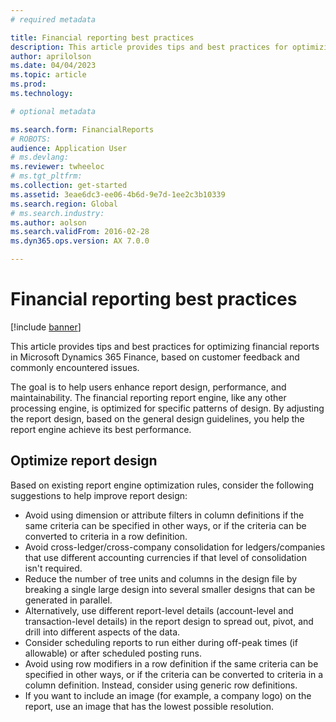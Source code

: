 ```yaml
---
# required metadata

title: Financial reporting best practices
description: This article provides tips and best practices for optimizing financial reports in Microsoft Dynamics 365 Finance.
author: aprilolson
ms.date: 04/04/2023
ms.topic: article
ms.prod: 
ms.technology: 

# optional metadata

ms.search.form: FinancialReports
# ROBOTS: 
audience: Application User
# ms.devlang: 
ms.reviewer: twheeloc
# ms.tgt_pltfrm: 
ms.collection: get-started
ms.assetid: 3eae6dc3-ee06-4b6d-9e7d-1ee2c3b10339
ms.search.region: Global
# ms.search.industry: 
ms.author: aolson
ms.search.validFrom: 2016-02-28
ms.dyn365.ops.version: AX 7.0.0

---
```


# Financial reporting best practices

[!include [banner](../includes/banner.md)]

This article provides tips and best practices for optimizing financial reports in Microsoft Dynamics 365 Finance, based on customer feedback and commonly encountered issues. 

The goal is to help users enhance report design, performance, and maintainability. The financial reporting report engine, like any other processing engine, is optimized for specific patterns of design. By adjusting the report design, based on the general design guidelines, you help the report engine achieve its best performance.

## Optimize report design 

Based on existing report engine optimization rules, consider the following suggestions to help improve report design:

- Avoid using dimension or attribute filters in column definitions if the same criteria can be specified in other ways, or if the criteria can be converted to criteria in a row definition.
- Avoid cross-ledger/cross-company consolidation for ledgers/companies that use different accounting currencies if that level of consolidation isn't required.
- Reduce the number of tree units and columns in the design file by breaking a single large design into several smaller designs that can be generated in parallel.
- Alternatively, use different report-level details (account-level and transaction-level details) in the report design to spread out, pivot, and drill into different aspects of the data.
- Consider scheduling reports to run either during off-peak times (if allowable) or after scheduled posting runs.
- Avoid using row modifiers in a row definition if the same criteria can be specified in other ways, or if the criteria can be converted to criteria in a column definition. Instead, consider using generic row definitions.
- If you want to include an image (for example, a company logo) on the report, use an image that has the lowest possible resolution.

